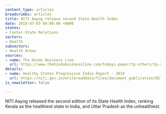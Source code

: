 ```yaml
---
content_type: articles
breadcrumbs: articles
title: NITI Aayog release second State Health Index
date: 2019-07-03 04:00:00 +0000
states:
- Center-State Relations
sectors:
- Health
subsectors:
- Health Areas
sources:
- name: The Hindu Business Line
  url: https://www.thehindubusinessline.com/todays-paper/tp-others/tp-states/article28141019.ece
details:
- name: Healthy States Progressive India Report - 2019
  url: https://niti.gov.in/writereaddata/files/document_publication/NITI-WB%20Health%20Index%20Report%20%28Web%20Ver%29_11-06-19.pdf
is_newsletter: false

---
```

NITI Aayog released the second edition of its State Health Index, ranking Kerala as the healthiest state in India, and Uttar Pradesh as the unhealthiest.
